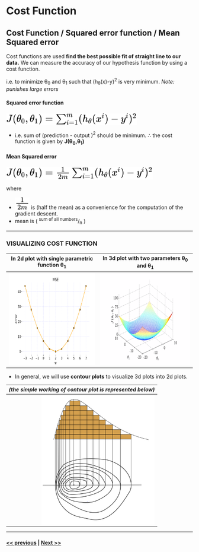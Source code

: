 # Cost Function

## Cost Function / Squared error function / Mean Squared error

Cost functions are used **find the best possible fit of straight line to our data.** We can measure the accuracy of our hypothesis function by using a cost function.

  i.e. to minimize &theta;<sub>0</sub> and &theta;<sub>1</sub> such that (h<sub>&theta;</sub>(x)-y)<sup>2</sup> is very minimum. *Note: punishes large errors*

#### Squared error function

<!-- $J(\theta_{0},\theta_{1}) = \sum_{i=1}^{m} (h_{\theta}(x^i)-y^i)^2$ --> <img style="transform: translateY(0.1em); background: white;" src="..\svg\yqXe4yIfRG.svg">

* i.e. sum of (prediction - output $)^2$ should be minimum.
 $\therefore$ the cost function is given by **J(&theta;<sub>0</sub>,&theta;<sub>1</sub>)**

#### Mean Squared error

<!-- $J(\theta_{0},\theta_{1}) = \frac1{2m}\sum_{i=1}^{m} (h_{\theta}(x^i)-y^i)^2$ --> <img style="transform: translateY(0.1em); background: white;" src="..\svg\R8f2u2EsEZ.svg">

 where

* <!-- $\frac1{2m}$ --> <img style="transform: translateY(0.1em); background: white;" src="..\svg\REhairWRHd.svg"> is (half the mean) as a convenience for the computation of the gradient descent.
* mean is ( <sup>sum of all numbers</sup>/<sub>n</sub> )

---
### VISUALIZING COST FUNCTION

| In 2d plot with single parametric function &theta;<sub>1</sub> | In 3d plot with two parameters &theta;<sub>0</sub> and &theta;<sub>1</sub> |
|---------------------------------------------------------|--------------------------------------------------------------|
| <img src="./assets/4.png" width=auto height="250" />    | <img src="./assets/3.png" width=auto height="250">           |

* In general, we will use **contour plots** to visualize 3d plots into 2d plots.

| *(the simple working of contour plot is represented below)*        |
|--------------------------------------------------------------------|
| <img align="right" src="./assets/5.png" width=auto height="350" /> |

---
#### [<< previous](./01_part2_model_representation.md)  |  [Next >>](./02_part2_cost_function.md)
